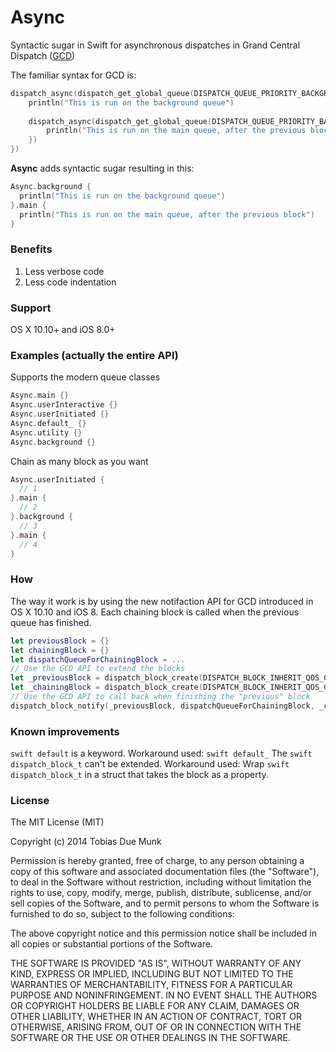Async
=====

Syntactic sugar in Swift for asynchronous dispatches in Grand Central Dispatch ([GCD](https://developer.apple.com/library/prerelease/ios/documentation/Performance/Reference/GCD_libdispatch_Ref/index.html))

The familiar syntax for GCD is:
```swift
dispatch_async(dispatch_get_global_queue(DISPATCH_QUEUE_PRIORITY_BACKGROUND, 0), {
	println("This is run on the background queue")
	
	dispatch_async(dispatch_get_global_queue(DISPATCH_QUEUE_PRIORITY_BACKGROUND, 0), {
		println("This is run on the main queue, after the previous block")
	})
})
```

**Async** adds syntactic sugar resulting in this:
```swift
Async.background {
  println("This is run on the background queue")
}.main {
  println("This is run on the main queue, after the previous block")
}
```

### Benefits
1. Less verbose code
2. Less code indentation

### Support
OS X 10.10+ and iOS 8.0+

### Examples (actually the entire API)
Supports the modern queue classes
```swift
Async.main {}
Async.userInteractive {}
Async.userInitiated {}
Async.default_ {}
Async.utility {}
Async.background {}
```

Chain as many block as you want
```swift
Async.userInitiated {
  // 1
}.main {
  // 2
}.background {
  // 3
}.main {
  // 4
}
```

### How
The way it work is by using the new notifaction API for GCD introduced in OS X 10.10 and iOS 8. Each chaining block is called when the previous queue has finished.
```swift
let previousBlock = {}
let chainingBlock = {}
let dispatchQueueForChainingBlock = ...
// Use the GCD API to extend the blocks
let _previousBlock = dispatch_block_create(DISPATCH_BLOCK_INHERIT_QOS_CLASS, previousBlock)
let _chainingBlock = dispatch_block_create(DISPATCH_BLOCK_INHERIT_QOS_CLASS, chainingBlock)
// Use the GCD API to call back when finishing the "previous" block
dispatch_block_notify(_previousBlock, dispatchQueueForChainingBlock, _chainingBlock)
```

### Known improvements
```swift default``` is a keyword. Workaround used: ```swift default_```
The ```swift dispatch_block_t``` can't be extended. Workaround used: Wrap ```swift dispatch_block_t``` in a struct that takes the block as a property.

### License
The MIT License (MIT)

Copyright (c) 2014 Tobias Due Munk

Permission is hereby granted, free of charge, to any person obtaining a copy of
this software and associated documentation files (the "Software"), to deal in
the Software without restriction, including without limitation the rights to
use, copy, modify, merge, publish, distribute, sublicense, and/or sell copies of
the Software, and to permit persons to whom the Software is furnished to do so,
subject to the following conditions:

The above copyright notice and this permission notice shall be included in all
copies or substantial portions of the Software.

THE SOFTWARE IS PROVIDED "AS IS", WITHOUT WARRANTY OF ANY KIND, EXPRESS OR
IMPLIED, INCLUDING BUT NOT LIMITED TO THE WARRANTIES OF MERCHANTABILITY, FITNESS
FOR A PARTICULAR PURPOSE AND NONINFRINGEMENT. IN NO EVENT SHALL THE AUTHORS OR
COPYRIGHT HOLDERS BE LIABLE FOR ANY CLAIM, DAMAGES OR OTHER LIABILITY, WHETHER
IN AN ACTION OF CONTRACT, TORT OR OTHERWISE, ARISING FROM, OUT OF OR IN
CONNECTION WITH THE SOFTWARE OR THE USE OR OTHER DEALINGS IN THE SOFTWARE.
